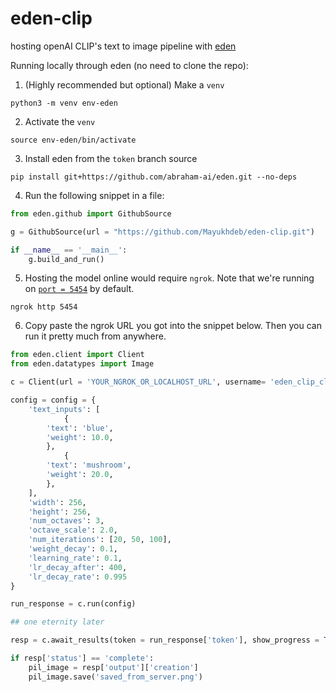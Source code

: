 # eden-clip
hosting openAI CLIP's text to image pipeline with [eden](https://github.com/abraham-ai/eden)

Running locally through eden (no need to clone the repo):

1. (Highly recommended but optional) Make a `venv`

```
python3 -m venv env-eden
```

2. Activate the `venv`

```
source env-eden/bin/activate
```

3. Install eden from the `token` branch source

```
pip install git+https://github.com/abraham-ai/eden.git --no-deps
```

4. Run the following snippet in a file:

```python
from eden.github import GithubSource

g = GithubSource(url = "https://github.com/Mayukhdeb/eden-clip.git")

if __name__ == '__main__':
    g.build_and_run()
```

5. Hosting the model online would require `ngrok`. Note that we're running on [`port = 5454`](https://github.com/Mayukhdeb/eden-clip/blob/b819465478775118f883eabdc2f46ac665414c4f/server.py#L50) by default.

```
ngrok http 5454
```

6. Copy paste the ngrok URL you got into the snippet below. Then you can run it pretty much from anywhere. 

```python
from eden.client import Client
from eden.datatypes import Image

c = Client(url = 'YOUR_NGROK_OR_LOCALHOST_URL', username= 'eden_clip_client', timeout= 990000)

config = config = {
    'text_inputs': [
            {
        'text': 'blue',
        'weight': 10.0,
        },
            {
        'text': 'mushroom',
        'weight': 20.0,
        },
    ],
    'width': 256,
    'height': 256,
    'num_octaves': 3,
    'octave_scale': 2.0,
    'num_iterations': [20, 50, 100],
    'weight_decay': 0.1,
    'learning_rate': 0.1,
    'lr_decay_after': 400,
    'lr_decay_rate': 0.995
}   

run_response = c.run(config)

## one eternity later

resp = c.await_results(token = run_response['token'], show_progress = True)  

if resp['status'] == 'complete':
    pil_image = resp['output']['creation']
    pil_image.save('saved_from_server.png')
```
